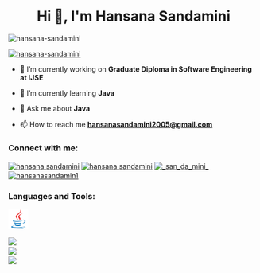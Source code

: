 <h1 align="center">Hi 👋, I'm Hansana Sandamini</h1>
<p align="left"> <img src="https://komarev.com/ghpvc/?username=hansana-sandamini&label=Profile%20views&color=0e75b6&style=flat" alt="hansana-sandamini" /> </p>

<p align="left"> <a href="https://github.com/ryo-ma/github-profile-trophy"><img src="https://github-profile-trophy.vercel.app/?username=hansana-sandamini" alt="hansana-sandamini" /></a> </p>

- 🔭 I’m currently working on **Graduate Diploma in Software Engineering at IJSE**

- 🌱 I’m currently learning **Java**

- 💬 Ask me about **Java**

- 📫 How to reach me **hansanasandamini2005@gmail.com**


<h3 align="left">Connect with me:</h3>
<p align="left">
<a href="https://linkedin.com/in/hansana sandamini" target="blank"><img align="center" src="https://raw.githubusercontent.com/rahuldkjain/github-profile-readme-generator/master/src/images/icons/Social/linked-in-alt.svg" alt="hansana sandamini" height="30" width="40" /></a>
<a href="https://fb.com/hansana sandamini" target="blank"><img align="center" src="https://raw.githubusercontent.com/rahuldkjain/github-profile-readme-generator/master/src/images/icons/Social/facebook.svg" alt="hansana sandamini" height="30" width="40" /></a>
<a href="https://instagram.com/_san_da_mini_" target="blank"><img align="center" src="https://raw.githubusercontent.com/rahuldkjain/github-profile-readme-generator/master/src/images/icons/Social/instagram.svg" alt="_san_da_mini_" height="30" width="40" /></a>
<a href="https://www.hackerrank.com/hansanasandamin1" target="blank"><img align="center" src="https://raw.githubusercontent.com/rahuldkjain/github-profile-readme-generator/master/src/images/icons/Social/hackerrank.svg" alt="hansanasandamin1" height="30" width="40" /></a>
</p>


<h3 align="left">Languages and Tools:</h3>
<p align="left"> <a href="https://www.java.com" target="_blank" rel="noreferrer"> <img src="https://raw.githubusercontent.com/devicons/devicon/master/icons/java/java-original.svg" alt="java" width="40" height="40"/> </a> </p>


![](https://github-readme-stats.vercel.app/api?username=hansana-sandamini&theme=dark&hide_border=false&include_all_commits=false&count_private=true)<br/>
![](https://github-readme-streak-stats.herokuapp.com/?user=hansana-sandamini&theme=dark&hide_border=false)<br/>
![](https://github-readme-stats.vercel.app/api/top-langs/?username=hansana-sandamini&theme=dark&hide_border=false&include_all_commits=false&count_private=true&layout=compact)




<!-- Proudly created with GPRM ( https://gprm.itsvg.in ) -->
